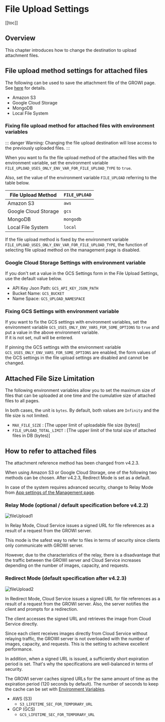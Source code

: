 # File Upload Settings

[[toc]]

## Overview

This chapter introduces how to change the destination to upload attachment files.

## File upload method settings for attached files

The following can be used to save the attachment file of the GROWI page. See [here](/en/admin-guide/management-cookbook/app-settings.html#file-upload-settings) for details.

- Amazon S3
- Google Cloud Storage
- MongoDB
- Local File System

### Fixing file upload method for attached files with environment variables

::: danger
Warning: Changing the file upload destination will lose access to the previously uploaded files.
:::

When you want to fix the file upload method of the attached files with the environment variable, set the environment variable `FILE_UPLOAD_USES_ONLY_ENV_VAR_FOR_FILE_UPLOAD_TYPE` to `true`.

Also, set the value of the environment variable `FILE_UPLOAD` referring to the table below.

| File Upload Method | `FILE_UPLOAD` |
| --- | --- |
| Amazon S3 | `aws` |
| Google Cloud Storage | `gcs` |
| MongoDB | `mongodb` |
| Local File System | `local` |

If the file upload method is fixed by the environment variable `FILE_UPLOAD_USES_ONLY_ENV_VAR_FOR_FILE_UPLOAD_TYPE`, the function of selecting file upload method on the management page is disabled.


### Google Cloud Storage Settings with environment variable

If you don't set a value in the GCS Settings form in the File Upload Settings, use the default value below.

- API Key Json Path: `GCS_API_KEY_JSON_PATH`
- Bucket Name: `GCS_BUCKET`
- Name Space: `GCS_UPLOAD_NAMESPACE`



### Fixing GCS Settings with environment variable

If you want to fix the GCS settings with environment variables, set the environment variable `GCS_USES_ONLY_ENV_VARS_FOR_SOME_OPTIONS` to `true` and put a value in the above environment variable.  
If it is not set, null will be entered.

If pinning the GCS settings with the environment variable `GCS_USES_ONLY_ENV_VARS_FOR_SOME_OPTIONS` are enabled, the form values of the GCS settings in the file upload settings are disabled and cannot be changed.

## Attached File Size Limitation

The following environment variables allow you to set the maximum size of files that can be uploaded at one time and the cumulative size of attached files to all pages.  

In both cases, the unit is `bytes`. By default, both values are `Infinity` and the file size is not limited.

- `MAX_FILE_SIZE` : [The upper limit of uploadable file size (bytes)]
- `FILE_UPLOAD_TOTAL_LIMIT` : [The upper limit of the total size of attached files in DB (bytes)]

## How to refer to attached files

The attachment reference method has been changed from v4.2.3.

When using Amazon S3 or Google Cloud Storage, one of the following two methods can be chosen.
After v4.2.3, Redirect Mode is set as a default.

In case of the system requires advanced security, change to Relay Mode from [App settings of the Management page](/en/admin-guide/management-cookbook/app-settings.html#appsettings-tbd).

### Relay Mode (optional / default specification before v4.2.2)

<!-- https://dev.growi.org/5fd8424f2271ae00481ed2e8 -->
<img :src="$withBase('/assets/images/fileUpload1.png')" alt="fileUpload1">

In Relay Mode, Cloud Service issues a signed URL for file references as a result of a request from the GROWI server.

This mode is the safest way to refer to files in terms of security since clients only communicate with GROWI server.

However, due to the characteristics of the relay, there is a disadvantage that the traffic between the GROWI server and Cloud Service increases depending on the number of images, capacity, and requests.

### Redirect Mode (default specification after v4.2.3)
<!-- https://dev.growi.org/5fd8424f2271ae00481ed2e8 -->
<img :src="$withBase('/assets/images/fileUpload2.png')" alt="fileUpload2">

In Redirect Mode, Cloud Service issues a signed URL for file references as a result of a request from the GROWI server.
Also, the server notifies the client and prompts for a redirection.

The client accesses the signed URL and retrieves the image from Cloud Service directly.

Since each client receives images directly from Cloud Service without relaying traffic, the GROWI server is not overloaded with the number of images, capacity, and requests. This is the setting to achieve excellent performance.

In addition, when a signed URL is issued, a sufficiently short expiration period is set. That's why the specifications are well-balanced in terms of security.

The GROWI server caches signed URLs for the same amount of time as the expiration period (120 seconds by default).
The number of seconds to keep the cache can be set with [Environment Variables](/en/admin-guide/admin-cookbook/env-vars.html).

- AWS (S3)
  - `S3_LIFETIME_SEC_FOR_TEMPORARY_URL`
- GCP (GCS)  
  - `GCS_LIFETIME_SEC_FOR_TEMPORARY_URL`
